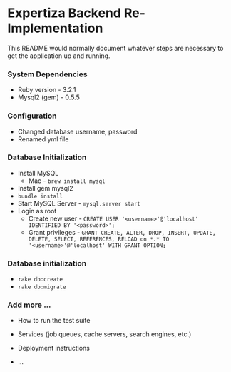 # Expertiza Backend Re-Implementation

This README would normally document whatever steps are necessary to get the
application up and running.

### System Dependencies
* Ruby version - 3.2.1
* Mysql2 (gem) - 0.5.5

### Configuration
* Changed database username, password
* Renamed yml file

### Database Initialization
* Install MySQL
  * Mac - ``` brew install mysql ```
* Install gem mysql2
* ```bundle install ```
* Start MySQL Server - ``` mysql.server start ```
* Login as root
  * Create new user - ``` CREATE USER '<username>'@'localhost' IDENTIFIED BY '<password>'; ```
  * Grant privileges - ``` GRANT CREATE, ALTER, DROP, INSERT, UPDATE, DELETE, SELECT, REFERENCES, RELOAD on *.* TO '<username>'@'localhost' WITH GRANT OPTION; ```

### Database initialization
* ```rake db:create```
* ```rake db:migrate```

### Add more ...
* How to run the test suite

* Services (job queues, cache servers, search engines, etc.)

* Deployment instructions

* ...